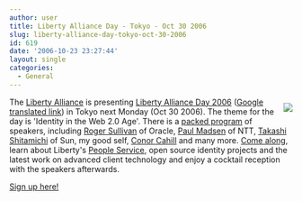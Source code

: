 ```yaml
---
author: user
title: Liberty Alliance Day - Tokyo - Oct 30 2006
slug: liberty-alliance-day-tokyo-oct-30-2006
id: 619
date: '2006-10-23 23:27:44'
layout: single
categories:
  - General
---
```


[<span style="margin-bottom: 10px; margin-top: 10px; float: right;">![](http://projectliberty.org/design/liberty/images/libertylogo.jpg)</span>](http://projectliberty.org/)

The [Liberty Alliance](http://projectliberty.org/) is presenting [Liberty Alliance Day 2006](http://www.convention-info.net/lad2006/) ([Google translated link](http://translate.google.com/translate?u=http%3A%2F%2Fwww.convention-info.net%2Flad2006%2F&langpair=ja%7Cen&hl=en&ie=UTF-8&oe=UTF-8&prev=%2Flanguage_tools)) in Tokyo next Monday (Oct 30 2006). The theme for the day is 'Identity in the Web 2.0 Age'. There is a [packed program](http://www.convention-info.net/lad2006/program.html) of speakers, including [Roger Sullivan](http://rogerksullivan.blogspot.com/) of Oracle, [Paul Madsen](http://connectid.blogspot.com/) of NTT, [Takashi Shitamichi](http://blogs.sun.com/shita/) of Sun, my good self, [Conor Cahill](http://conorcahill.blogspot.com/) and many more. [Come along](https://convention-info.net/lad2006/regist.html), learn about Liberty's [People Service](http://www.project-liberty.org/liberty/resource_center/faq/people_service__1), open source identity projects and the latest work on advanced client technology and enjoy a cocktail reception with the speakers afterwards.

[Sign up here!](https://convention-info.net/lad2006/regist.html)